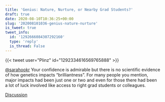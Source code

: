 ```yaml
---
title: 'Genius: Nature, Nurture, or Nearby Grad Students?'
draft: true
date: 2020-08-10T10:36:25+00:00
slug: '202008101036-genius-nature-nurture'
is_tweet: true
tweet_info:
  id: '1292666084307292160'
  type: 'reply'
  is_thread: False
---
```




{{< tweet user="Plinz" id="1292334616569765888" >}}

[@sarahookr](https://x.com/sarahookr) Your confidence is admirable but there is no scientific evidence of how genetics impacts “brilliantness”. For many people you mention, major impacts had been just one or two and even for those there had been a lot of luck involved like access to right grad students or colleagues.

[Discussion](https://x.com/sytelus/status/1292666084307292160)
